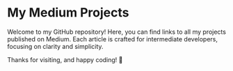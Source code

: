 # My Medium Projects

Welcome to my GitHub repository! Here, you can find links to all my projects published on Medium. Each article is crafted for intermediate developers, focusing on clarity and simplicity.

<!-- ## 📚 Articles -->

<!-- ### 1. [Title of Article 1](https://medium.com/link-to-article-1)
- **Summary:** A brief description of what the article covers.
- **Tags:** #Tag1 #Tag2 #Tag3

### 2. [Title of Article 2](https://medium.com/link-to-article-2)
- **Summary:** A brief description of what the article covers.
- **Tags:** #Tag1 #Tag2 #Tag3

### 3. [Title of Article 3](https://medium.com/link-to-article-3)
- **Summary:** A brief description of what the article covers.
- **Tags:** #Tag1 #Tag2 #Tag3 -->

<!-- ## 🛠️ Tools & Technologies
These articles typically cover:
- Programming languages: JavaScript, TypeScript, etc.
- Frameworks: NestJS, React, etc.
- Tools: Docker, GitLab CI/CD, etc. -->

<!-- ## 🌱 About Me
I'm passionate about making complex concepts easy to understand. My goal is to help developers like you grow by sharing practical and actionable content.

Feel free to check out my [Medium Profile](https://medium.com/@your-profile) for more articles! -->

<!-- ## 📬 Get in Touch
- **Twitter:** [@your-handle](https://twitter.com/your-handle)
- **LinkedIn:** [Your Name](https://linkedin.com/in/your-profile)
- **Email:** your.email@example.com -->

Thanks for visiting, and happy coding! 🚀
